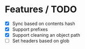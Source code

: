 # Features / TODO

- [x] Sync based on contents hash
- [x] Support prefixes
- [x] Support cleaning an object path
- [ ] Set headers based on glob
